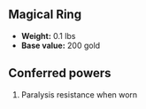 ## Magical Ring

- **Weight:** 0.1 lbs
- **Base value:** 200 gold

## Conferred powers

1. Paralysis resistance when worn
